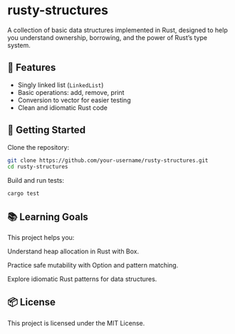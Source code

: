 # rusty-structures

A collection of basic data structures implemented in Rust, designed to help you understand ownership, borrowing, and the power of Rust’s type system.

## 🚀 Features

- Singly linked list (`LinkedList`)
- Basic operations: add, remove, print
- Conversion to vector for easier testing
- Clean and idiomatic Rust code

## 🔧 Getting Started

Clone the repository:

```bash
git clone https://github.com/your-username/rusty-structures.git
cd rusty-structures
```

Build and run tests:
```bash
cargo test
```

## 📚 Learning Goals
This project helps you:

Understand heap allocation in Rust with Box.

Practice safe mutability with Option and pattern matching.

Explore idiomatic Rust patterns for data structures.

## 📦 License
This project is licensed under the MIT License.